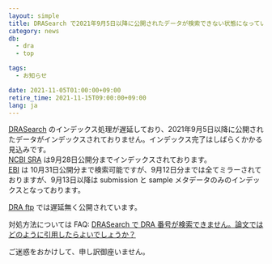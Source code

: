 ```yaml
---
layout: simple
title: DRASearch で2021年9月5日以降に公開されたデータが検索できない状態になっています
category: news
db:
  - dra
  - top

tags:
  - お知らせ

date: 2021-11-05T01:00:00+09:00
retire_time: 2021-11-15T09:00:00+09:00
lang: ja
---
```


[DRASearch](https://ddbj.nig.ac.jp/DRASearch/) のインデックス処理が遅延しており、2021年9月5日以降に公開されたデータがインデックスされておりません。インデックス完了はしばらくかかる見込みです。    
[NCBI SRA](https://www.ncbi.nlm.nih.gov/sra) は9月28日公開分までインデックスされております。   
[EBI](https://www.ebi.ac.uk/) は 10月31日公開分まで検索可能ですが、9月12日分までは全てミラーされておりますが、9月13日以降は submission と sample メタデータのみのインデックスとなっております。    

[DRA ftp](https://ddbj.nig.ac.jp/public/ddbj_database/dra/fastq/) では遅延無く公開されています。

対処方法については FAQ: [DRASearch で DRA 番号が検索できません。論文ではどのように引用したらよいでしょうか？](/faq/ja/dra-accession-not-found.html)
    
ご迷惑をおかけして、申し訳御座いません。    



